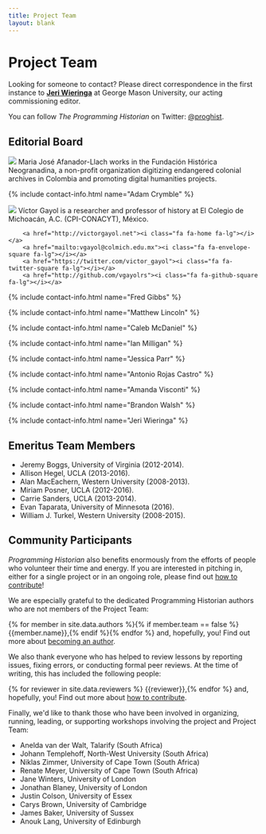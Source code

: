 ```yaml
---
title: Project Team
layout: blank
---
```


# Project Team
Looking for someone to contact? Please direct correspondence in the first instance to **<a href="mailto:jeri.elizabeth%2Bproghist@gmail.com">Jeri Wieringa</a>** at George Mason University, our acting commissioning editor.

You can follow *The Programming Historian* on Twitter: [@proghist](http://twitter.com/proghist).

## Editorial Board

<div class="contact-box clearfix">
<img class="avatar rounded-circle" src="{{site.baseurl}}/avatars/Maria-Jose-Afanador-Llach.png" />
Maria José Afanador-Llach works in the Fundación Histórica Neogranadina,
a non-profit organization digitizing endangered colonial archives in Colombia and promoting digital humanities projects.

<a href="mailto:mariajose@neogranadina.org"><i class="fa fa-envelope-square fa-lg"></i></a>
<a href="https://twitter.com/mariajoafana"><i class="fa fa-twitter-square fa-lg"></i></a>
</div>

{% include contact-info.html name="Adam Crymble" %}

<div class="contact-box clearfix">
<img class="avatar rounded-circle" src="{{site.baseurl}}/avatars/Victor-Gayol.png" />
Víctor Gayol is a researcher and professor of history at El Colegio de Michoacán, A.C. (CPI-CONACYT), México.

		<a href="http://victorgayol.net"><i class="fa fa-home fa-lg"></i></a>
		<a href="mailto:vgayol@colmich.edu.mx"><i class="fa fa-envelope-square fa-lg"></i></a>
		<a href="https://twitter.com/victor_gayol"><i class="fa fa-twitter-square fa-lg"></i></a>
		<a href="http://github.com/vgayolrs"><i class="fa fa-github-square fa-lg"></i></a>
</div>

{% include contact-info.html name="Fred Gibbs" %}

{% include contact-info.html name="Matthew Lincoln" %}

{% include contact-info.html name="Caleb McDaniel" %}

{% include contact-info.html name="Ian Milligan" %}

{% include contact-info.html name="Jessica Parr" %}

{% include contact-info.html name="Antonio Rojas Castro" %}

{% include contact-info.html name="Amanda Visconti" %}

{% include contact-info.html name="Brandon Walsh" %}

{% include contact-info.html name="Jeri Wieringa" %}


## Emeritus Team Members

* Jeremy Boggs, University of Virginia (2012-2014).
* Allison Hegel, UCLA (2013-2016).
* Alan MacEachern, Western University (2008-2013).
* Miriam Posner, UCLA (2012-2016).
* Carrie Sanders, UCLA (2013-2014).
* Evan Taparata, University of Minnesota (2016).
* William J. Turkel, Western University (2008-2015).

## Community Participants

*Programming Historian* also benefits enormously from the efforts of
people who volunteer their time and energy. If you are interested in
pitching in, either for a single project or in an ongoing role, please
find out [how to contribute](/contribute)!

We are especially grateful to the dedicated Programming Historian authors who are not members of the Project Team:

{% for member in site.data.authors %}{% if member.team == false %} {{member.name}},{% endif %}{% endfor %} and, hopefully, you! Find out more about [becoming an author](/contribute).

We also thank everyone who has helped to review lessons by reporting issues,
fixing errors, or conducting formal peer reviews. At the time of writing, this
has included the following people:

{% for reviewer in site.data.reviewers %}
{{reviewer}},{% endfor %} and, hopefully, you! Find out more about [how to
contribute](/contribute).

Finally, we'd like to thank those who have been involved in organizing, running, leading, or supporting workshops involving the project and Project Team:

* Anelda van der Walt, Talarify (South Africa)
* Johann Templehoff, North-West University (South Africa)
* Niklas Zimmer, University of Cape Town (South Africa)
* Renate Meyer, University of Cape Town (South Africa)
* Jane Winters, University of London
* Jonathan Blaney, University of London
* Justin Colson, University of Essex
* Carys Brown, University of Cambridge
* James Baker, University of Sussex
* Anouk Lang, University of Edinburgh
